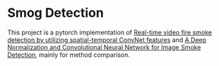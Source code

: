 # Smog Detection

This project is a pytorch implementation of [Real-time video fire smoke detection by utilizing spatial-temporal 
ConvNet features](https://link.springer.com/article/10.1007/s11042-018-5978-5) and [A Deep Normalization and 
Convolutional Neural Network for Image Smoke Detection](https://ieeexplore.ieee.org/abstract/document/8022860), 
mainly for method comparison. 